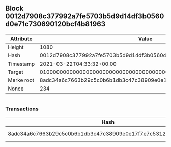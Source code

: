 ## Block 0012d7908c377992a7fe5703b5d9d14df3b0560d0e71c730690120bcf4b81963

Attribute | Value
--- | ---
Height | 1080
Hash | 0012d7908c377992a7fe5703b5d9d14df3b0560d0e71c730690120bcf4b81963
Timestamp | 2021-03-22T04:33:32+00:00
Target | 0100000000000000000000000000000000000000000000000000000000000000
Merke root | 8adc34a6c7663b29c5c0b6b1db3c47c38909e0e17f7e7c5312baad842fc4b8a7
Nonce | 234

```

```

### Transactions

Hash | Amount
--- | ---
[8adc34a6c7663b29c5c0b6b1db3c47c38909e0e17f7e7c5312baad842fc4b8a7](8adc34a6c7663b29c5c0b6b1db3c47c38909e0e17f7e7c5312baad842fc4b8a7.md) | 10.00000000 SKEPTI 
